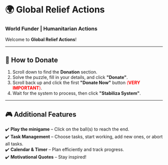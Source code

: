 # 🌍 Global Relief Actions  

### World Funder | Humanitarian Actions  

Welcome to **Global Relief Actions**!

---

## 📢 How to Donate  
1. Scroll down to find the **Donation** section.  
2. Solve the puzzle, fill in your details, and click **"Donate"**.  
3. Scroll back up and click the first **"Donate Now"** button <span style="color: red;">(**VERY IMPORTANT**)</span>.  
4. Wait for the system to process, then click **"Stabiliza System"**.  

---

## 🎮 Additional Features  
✔️ **Play the minigame** – Click on the ball(s) to reach the end.  
✔️ **Task Management** – Choose tasks, start working, add new ones, or abort all tasks.  
✔️ **Calendar & Timer** – Plan efficiently and track progress.  
✔️ **Motivational Quotes** – Stay inspired!  
